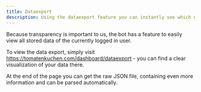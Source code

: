 ```yaml
---
title: Dataexport
description: Using the dataexport feature you can instantly see which data the bot has stored from you.
---
```


Because transparency is important to us, the bot has a feature to easily view all stored data of the currently logged in user.

To view the data export, simply visit https://tomatenkuchen.com/dashboard/dataexport - you can find a clear visualization of your data there.

At the end of the page you can get the raw JSON file, containing even more information and can be parsed automatically.
